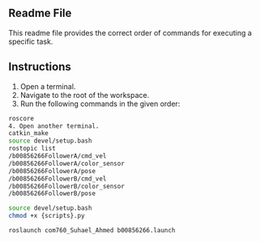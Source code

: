 


## Readme File

This readme file provides the correct order of commands for executing a specific task.

## Instructions

1. Open a terminal.
2. Navigate to the root of the workspace.
3. Run the following commands in the given order:

```bash
roscore
4. Open another terminal.
catkin_make
source devel/setup.bash
rostopic list
/b00856266FollowerA/cmd_vel
/b00856266FollowerA/color_sensor
/b00856266FollowerA/pose
/b00856266FollowerB/cmd_vel
/b00856266FollowerB/color_sensor
/b00856266FollowerB/pose

source devel/setup.bash
chmod +x {scripts}.py

roslaunch com760_Suhael_Ahmed b00856266.launch
